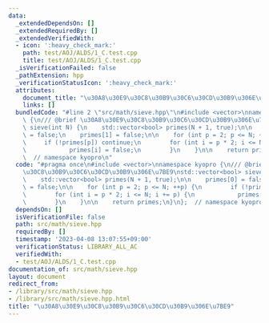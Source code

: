 ```yaml
---
data:
  _extendedDependsOn: []
  _extendedRequiredBy: []
  _extendedVerifiedWith:
  - icon: ':heavy_check_mark:'
    path: test/AOJ/ALDS/1_C.test.cpp
    title: test/AOJ/ALDS/1_C.test.cpp
  _isVerificationFailed: false
  _pathExtension: hpp
  _verificationStatusIcon: ':heavy_check_mark:'
  attributes:
    document_title: "\u30A8\u30E9\u30C8\u30B9\u30C6\u30CD\u30B9\u306E\u7BE9"
    links: []
  bundledCode: "#line 2 \"src/math/sieve.hpp\"\n#include <vector>\nnamespace kyopro\
    \ {\n/// @brief \u30A8\u30E9\u30C8\u30B9\u30C6\u30CD\u30B9\u306E\u7BE9\nstd::vector<bool>\
    \ sieve(int N) {\n    std::vector<bool> primes(N + 1, true);\n\n    primes[0]\
    \ = false;\n    primes[1] = false;\n\n    for (int p = 2; p <= N; ++p) {\n   \
    \     if (!primes[p]) continue;\n        for (int i = p * 2; i <= N; i += p) {\n\
    \            primes[i] = false;\n        }\n    }\n\n    return primes;\n}\n};\
    \  // namespace kyopro\n"
  code: "#pragma once\n#include <vector>\nnamespace kyopro {\n/// @brief \u30A8\u30E9\
    \u30C8\u30B9\u30C6\u30CD\u30B9\u306E\u7BE9\nstd::vector<bool> sieve(int N) {\n\
    \    std::vector<bool> primes(N + 1, true);\n\n    primes[0] = false;\n    primes[1]\
    \ = false;\n\n    for (int p = 2; p <= N; ++p) {\n        if (!primes[p]) continue;\n\
    \        for (int i = p * 2; i <= N; i += p) {\n            primes[i] = false;\n\
    \        }\n    }\n\n    return primes;\n}\n};  // namespace kyopro"
  dependsOn: []
  isVerificationFile: false
  path: src/math/sieve.hpp
  requiredBy: []
  timestamp: '2023-04-08 13:07:55+09:00'
  verificationStatus: LIBRARY_ALL_AC
  verifiedWith:
  - test/AOJ/ALDS/1_C.test.cpp
documentation_of: src/math/sieve.hpp
layout: document
redirect_from:
- /library/src/math/sieve.hpp
- /library/src/math/sieve.hpp.html
title: "\u30A8\u30E9\u30C8\u30B9\u30C6\u30CD\u30B9\u306E\u7BE9"
---
```

